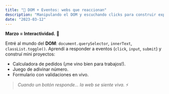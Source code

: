 ```yaml
---
title: "🧩 DOM + Eventos: webs que reaccionan"
description: "Manipulando el DOM y escuchando clicks para construir experiencias."
date: "2023-03-12"
---
```

**Marzo = Interactividad.** 🔁

Entré al mundo del **DOM**: `document.querySelector`, `innerText`, `classList.toggle()`. Aprendí a responder a eventos (`click`, `input`, `submit`) y construí mini proyectos:

- Calculadora de pedidos (¡me vino bien para trabajos!).
- Juego de adivinar número.
- Formulario con validaciones en vivo.

> *Cuando un botón responde... la web se siente viva.* ⚡
